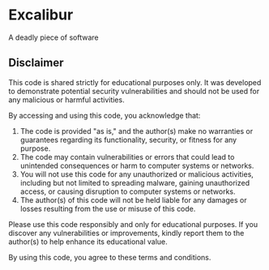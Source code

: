 # Excalibur
A deadly piece of software

## Disclaimer

This code is shared strictly for educational purposes only. It was developed to demonstrate potential security vulnerabilities and should not be used for any malicious or harmful activities.

By accessing and using this code, you acknowledge that:

1. The code is provided "as is," and the author(s) make no warranties or guarantees regarding its functionality, security, or fitness for any purpose.
2. The code may contain vulnerabilities or errors that could lead to unintended consequences or harm to computer systems or networks.
3. You will not use this code for any unauthorized or malicious activities, including but not limited to spreading malware, gaining unauthorized access, or causing disruption to computer systems or networks.
4. The author(s) of this code will not be held liable for any damages or losses resulting from the use or misuse of this code.

Please use this code responsibly and only for educational purposes. If you discover any vulnerabilities or improvements, kindly report them to the author(s) to help enhance its educational value.

By using this code, you agree to these terms and conditions.
